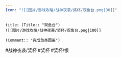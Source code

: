 ```yaml
---
Icon: "![[图片/游戏攻略/战神夜袭/奖杯/观鱼台.png|30]]"
---
```

```ad-common-silver-trophy
title: (Title:: "观鱼台")
![[图片/游戏攻略/战神夜袭/奖杯/观鱼台.png|100]]

(Comment:: "完成鱼类图鉴")
```

#战神夜袭/奖杯 #奖杯 #奖杯/银
